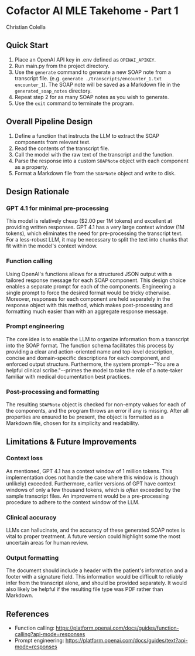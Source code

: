 # Cofactor AI MLE Takehome - Part 1
Christian Colella

## Quick Start
1. Place an OpenAI API key in .env defined as `OPENAI_APIKEY`.
2. Run main.py from the project directory.
3. Use the `generate` command to generate a new SOAP note from a transcript file. (e.g. `generate ./transcripts/encounter_1.txt encounter_1`). The SOAP note will be saved as a Markdown file in the `generated_soap_notes` directory.
4. Repeat step 2 for as many SOAP notes as you wish to generate.
5. Use the `exit` command to terminate the program.

## Overall Pipeline Design
1. Define a function that instructs the LLM to extract the SOAP components from relevant text.
2. Read the contents of the transcript file.
3. Call the model with the raw text of the transcript and the function.
4. Parse the response into a custom `SOAPNote` object with each component as a property.
5. Format a Markdown file from the `SOAPNote` object and write to disk.

## Design Rationale

### GPT 4.1 for minimal pre-processing
This model is relatively cheap ($2.00 per 1M tokens) and excellent at providing written responses. GPT 4.1 has a very large context window (1M tokens), which eliminates the need for pre-processing the transcript text. For a less-robust LLM, it may be necessary to split the text into chunks that fit within the model's context window.

### Function calling
Using OpenAI's functions allows for a structured JSON output with a tailored response message for each SOAP component. This design choice enables a separate prompt for each of the components. Engineering a single prompt to force the desired format would be tricky otherwise. Moreover, responses for each component are held separately in the response object with this method, which makes post-processing and formatting much easier than with an aggregate response message.

### Prompt engineering
The core idea is to enable the LLM to organize information from a transcript into the SOAP format. The function schema facilitates this process by providing a clear and action-oriented name and top-level description, concise and domain-specific descriptions for each component, and enforced output structure. Furthermore, the system prompt--"You are a helpful clinical scribe."--primes the model to take the role of a note-taker familiar with medical documentation best practices.

### Post-processing and formatting
The resulting `SOAPNote` object is checked for non-empty values for each of the components, and the program throws an error if any is missing. After all properties are ensured to be present, the object is formatted as a Markdown file, chosen for its simplicity and readability.

## Limitations & Future Improvements

### Context loss
As mentioned, GPT 4.1 has a context window of 1 million tokens. This implementation does not handle the case where this window is (though unlikely) exceeded. Furthermore, earlier versions of GPT have context windows of only a few thousand tokens, which is *often* exceeded by the sample transcript files. An improvement would be a pre-processing procedure to adhere to the context window of the LLM.

### Clinical accuracy
LLMs can hallucinate, and the accuracy of these generated SOAP notes is vital to proper treatment. A future version could highlight some the most uncertain areas for human review.

### Output formatting
The document should include a header with the patient's information and a footer with a signature field. This information would be difficult to reliably infer from the transcript alone, and should be provided separately. It would also likely be helpful if the resulting file type was PDF rather than Markdown.

## References
* Function calling: https://platform.openai.com/docs/guides/function-calling?api-mode=responses
* Prompt engineering: https://platform.openai.com/docs/guides/text?api-mode=responses